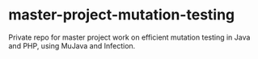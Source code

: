 # master-project-mutation-testing
Private repo for master project work on efficient mutation testing in Java and PHP, using MuJava and Infection.
